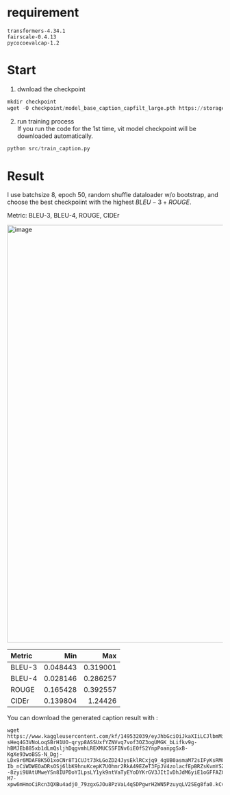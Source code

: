 # requirement
```
transformers-4.34.1
fairscale-0.4.13
pycocoevalcap-1.2
```

# Start
1. dwnload the checkpoint
```python
mkdir checkpoint
wget -O checkpoint/model_base_caption_capfilt_large.pth https://storage.googleapis.com/sfr-vision-language-research/BLIP/models/model_base_caption_capfilt_large.pth
```



2. run training process\
If you run the code for the 1st time, vit model checkpoint will be downloaded automatically.
```python
python src/train_caption.py
```



# Result
I use batchsize 8, epoch 50, random shuffle dataloader w/o bootstrap, and choose the best checkpoiint with the highest $BLEU-3 + ROUGE$.

Metric: BLEU-3, BLEU-4, ROUGE, CIDEr

<img width="973" alt="image" src="https://github.com/YiandLi/Student_Image_Caption/assets/72687714/f1a9446e-8af6-4f33-b401-59a484f7899c">

| Metric   |      Min |      Max |
|:---------|---------:|---------:|
| BLEU-3   | 0.048443 | 0.319001 |
| BLEU-4   | 0.028146 | 0.286257 |
| ROUGE    | 0.165428 | 0.392557 |
| CIDEr    | 0.139804 | 1.24426  |

You can download the generated caption result with :
```
wget https://www.kaggleusercontent.com/kf/149532039/eyJhbGciOiJkaXIiLCJlbmMiOiJBMTI4Q0JDLUhTMjU2In0..Ez4BLOrBONnDKR93O4VamA.HAz1zq_fXRQwZXpLvO3LmBmSHRZgkvL6I-sHeq4G3VNoLoqSBrH1UO-qryp8ASSUxfYZNVvq7vof3OZ3ogUMGK_bLifkv9g-hBMJEb885xb1dLmQsljhDqgvmhLREXMUCSSFINv6iE0fS2YnpPoanpgSxB-KgXe93woBSS-N_Dgj-LDx9r6MDAF8K5O1xoCNr8T1CUJt73kLGoZD24JysEklRCxjq9_4gUB0asmaM72sIFyKsRMGdROLXaVrIqJigQRHRHMLCp_ciM-Ib_nCiWDWEOaDRsOSj6lbK9hnuKcepK7UOhmr2RkA49EZeT3FpJV4zolacfEpBRZsKvmYSZsHZv_enSq0MhW8DMyVXZGwD0pf18zdB1Bnm1z1ZJfOdfFpnW902Bo7C3ShpC_ob--8zyi9UAtUMweYSn8IUPDoYILpsLY1yk9ntVaTyEYoDYKrGV3JItIvDhJdM6yiE1oGFFAZCVY1mhPNWEq20Vd1FxBZq1X55Tl6qUwENYUVpwgteGVUVkihEn0njEI7W9b_Orc29ixRvTclUqt_xHN5R2P12ZYz7FEShGIGgi7j2fJ_uEdrKn22U0QUZ3klnaaVMtuEtJQP1n3j-M7-xpw6mHmoCiRcn3QXBu4adj0_79zgxGJOu8PzVaL4qSDPgwrH2WN5PzuyqLV2SEg8fa0.kCvQMf842RWhGYvNHOJc7Q/Student_Image_Caption/output/result.txt
```
